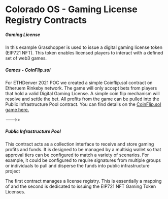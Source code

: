 # Colorado OS - Gaming License Registry Contracts

##### Gaming License   
In this example Grasshopper is used to issue a digital gaming license token (EIP721 NFT). This token enables licensed players to interact with a defined set of web3 games. 

##### Games - CoinFlip.sol
For ETHDenver 2021 POC we created a simple Coinflip.sol contract on Etheruem Rinkeby network. The game will only accept bets from players that hold a valid Digital Gaming License. A simple coin flip mechanism will resolve and settle the bet. All profits from the game can be pulled into the Public Infrastructure Pool contract. You can find details on the [CoinFlip.sol game here.](./docs/COINFLIP.md)


--->>

##### Public Infrastructure Pool 
This contract acts as a collection interface to receive and store gaming profits and funds. It is designed to be managed by a multisig wallet so that approval tiers can be configured to match a variety of scenarios. For example, it could be configured to require signatures from multiple groups or individuals to pull and disperse the funds into public infrastructure project

The first contract manages a license registry. This is essentially a mapping of  and the second is dedicated to issuing the EIP721 NFT Gaming Token Licenses.  

